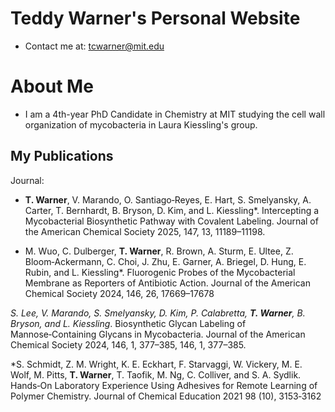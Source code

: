 # Teddy Warner's Personal Website
* Contact me at: tcwarner@mit.edu

# About Me
* I am a 4th-year PhD Candidate in Chemistry at MIT studying the cell wall organization of mycobacteria in Laura Kiessling's group.

## My Publications
Journal:
* **T. Warner**, V. Marando, O. Santiago‑Reyes, E. Hart, S. Smelyansky, A. Carter, T. Bernhardt, B. Bryson, D. Kim, and L. Kiessling*. Intercepting a Mycobacterial Biosynthetic Pathway with Covalent Labeling. Journal of the American Chemical Society 2025, 147, 13, 11189–11198.

* M. Wuo, C. Dulberger, **T. Warner**, R. Brown, A. Sturm, E. Ultee, Z. Bloom‑Ackermann, C. Choi, J. Zhu, E. Garner, A. Briegel, D. Hung, E. Rubin, and L. Kiessling*. Fluorogenic Probes of the Mycobacterial Membrane as Reporters of Antibiotic Action. Journal of the American Chemical Society 2024, 146, 26, 17669–17678

*S. Lee, V. Marando, S. Smelyansky, D. Kim, P. Calabretta, **T. Warner**, B. Bryson, and L. Kiessling*. Biosynthetic Glycan Labeling of Mannose‑Containing Glycans in Mycobacteria. Journal of the American Chemical Society 2024, 146, 1, 377–385, 146, 1, 377–385.

*S. Schmidt, Z. M. Wright, K. E. Eckhart, F. Starvaggi, W. Vickery, M. E. Wolf, M. Pitts, **T. Warner**, T. Taofik, M. Ng, C. Colliver, and S. A. Sydlik. Hands‑On Laboratory Experience Using Adhesives for Remote Learning of Polymer Chemistry. Journal of Chemical Education 2021 98 (10), 3153‑3162

